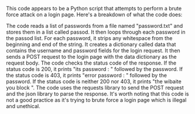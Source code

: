 This code appears to be a Python script that attempts to perform a brute force attack on a login page. Here's a breakdown of what the code does:

The code reads a list of passwords from a file named "password.txt" and stores them in a list called passod.
It then loops through each password in the passod list.
For each password, it strips any whitespace from the beginning and end of the string.
It creates a dictionary called data that contains the username and password fields for the login request.
It then sends a POST request to the login page with the data dictionary as the request body.
The code checks the status code of the response. If the status code is 200, it prints "its password : " followed by the password. If the status code is 403, it prints "error password : " followed by the password. If the status code is neither 200 nor 403, it prints "the wibaite you block ".
The code uses the requests library to send the POST request and the json library to parse the response.
It's worth noting that this code is not a good practice as it's trying to brute force a login page which is illegal and unethical.
